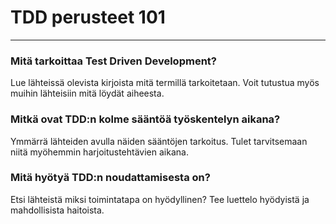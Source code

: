 # TDD perusteet 101

---

### Mitä tarkoittaa Test Driven Development?

Lue lähteissä olevista kirjoista mitä termillä tarkoitetaan. Voit tutustua myös muihin lähteisiin mitä löydät aiheesta.

### Mitkä ovat TDD:n kolme sääntöä työskentelyn aikana?

Ymmärrä lähteiden avulla näiden sääntöjen tarkoitus. Tulet tarvitsemaan niitä myöhemmin harjoitustehtävien aikana.

### Mitä hyötyä TDD:n noudattamisesta on?

Etsi lähteistä miksi toimintatapa on hyödyllinen? Tee luettelo hyödyistä ja mahdollisista haitoista.



